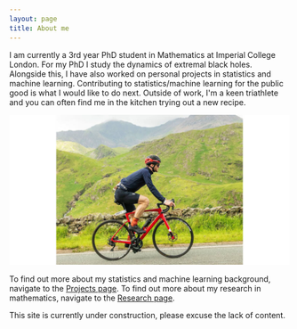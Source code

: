 ```yaml
---
layout: page
title: About me
---
```


I am currently a 3rd year PhD student in Mathematics at Imperial College London. For my PhD I study the dynamics of extremal black holes. Alongside this, I have also worked on personal projects in statistics and machine learning. Contributing to statistics/machine learning for the public good is what I would like to do next. Outside of work, I'm a keen triathlete and you can often find me in the kitchen trying out a new recipe.

![Cycling at Snowman 2022](/picture.jpg)

To find out more about my statistics and machine learning background, navigate to the [Projects page](/projects). To find out more about my research in mathematics, navigate to the [Research page](/research).

This site is currently under construction, please excuse the lack of content.
